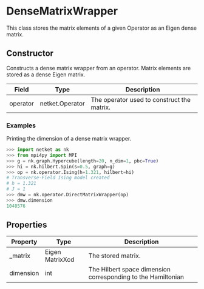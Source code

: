 # DenseMatrixWrapper
This class stores the matrix elements of a given Operator as an Eigen dense matrix.
## Constructor
Constructs a dense matrix wrapper from an operator. Matrix elements are
stored as a dense Eigen matrix.

| Field  |     Type      |               Description                |
|--------|---------------|------------------------------------------|
|operator|netket.Operator|The operator used to construct the matrix.|
### Examples
Printing the dimension of a dense matrix wrapper.

```python
>>> import netket as nk
>>> from mpi4py import MPI
>>> g = nk.graph.Hypercube(length=20, n_dim=1, pbc=True)
>>> hi = nk.hilbert.Spin(s=0.5, graph=g)
>>> op = nk.operator.Ising(h=1.321, hilbert=hi)
# Transverse-Field Ising model created
# h = 1.321
# J = 1
>>> dmw = nk.operator.DirectMatrixWrapper(op)
>>> dmw.dimension
1048576
```



## Properties
|Property |      Type      |                         Description                         |
|---------|----------------|-------------------------------------------------------------|
|_matrix  |Eigen MatrixXcd | The stored matrix.                                          |
|dimension|int             | The Hilbert space dimension corresponding to the Hamiltonian|

